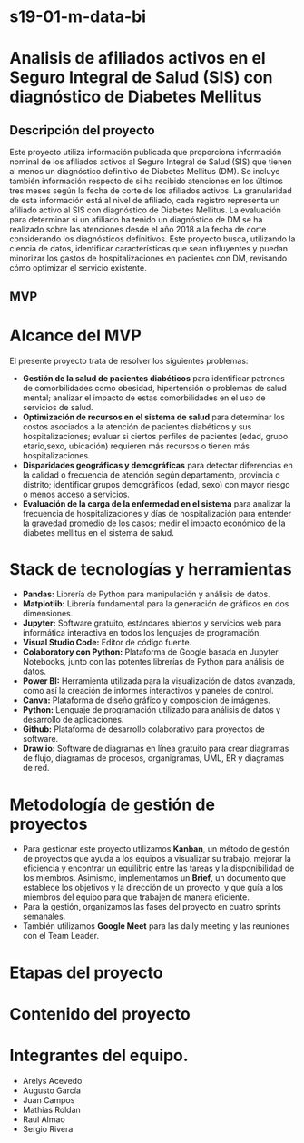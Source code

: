 # s19-01-m-data-bi
#                                Analisis de afiliados activos en el Seguro Integral de Salud (SIS) con diagnóstico de Diabetes Mellitus

## Descripción del proyecto

Este proyecto utiliza información publicada que proporciona información nominal de los afiliados activos al Seguro Integral de Salud (SIS) que tienen al menos un diagnóstico definitivo de Diabetes Mellitus (DM). Se incluye también información respecto de si ha recibido atenciones en los últimos tres meses según la fecha de corte de los afiliados activos.
La granularidad de esta información está al nivel de afiliado, cada registro representa un afiliado activo al SIS con diagnóstico de Diabetes Mellitus. La evaluación para determinar si un afiliado ha tenido un diagnóstico de DM se ha realizado sobre las atenciones desde el año 2018 a la fecha de corte considerando los diagnósticos definitivos.
Este proyecto busca, utilizando la ciencia de datos, identificar características que sean influyentes y puedan minorizar los gastos de hospitalizaciones en pacientes con DM, revisando cómo optimizar el servicio existente.

## MVP

# Alcance del MVP

El presente proyecto trata de resolver los siguientes problemas:
- **Gestión de la salud de pacientes diabéticos** para identificar patrones de comorbilidades como obesidad, hipertensión o problemas de salud mental; analizar el impacto de estas comorbilidades en el uso de servicios de salud.
- **Optimización de recursos en el sistema de salud** para determinar los costos asociados a la atención de pacientes diabéticos y sus hospitalizaciones; evaluar si ciertos perfiles de pacientes (edad, grupo etario,sexo, ubicación) requieren más recursos o tienen más hospitalizaciones.
- **Disparidades geográficas y demográficas** para detectar diferencias en la calidad o frecuencia de atención según departamento, provincia o distrito; identificar grupos demográficos (edad, sexo) con mayor riesgo o menos acceso a servicios.
- **Evaluación de la carga de la enfermedad en el sistema** para analizar la frecuencia de hospitalizaciones y días de hospitalización para entender la gravedad promedio de los casos; medir el impacto económico de la diabetes mellitus en el sistema de salud.

# Stack de tecnologías y herramientas

- **Pandas:** Librería de Python para manipulación y análisis de datos.
- **Matplotlib:** Librería fundamental para la generación de gráficos en dos dimensiones.
- **Jupyter:** Software gratuito, estándares abiertos y servicios web para informática interactiva en todos los lenguajes de programación.
- **Visual Studio Code:** Editor de código fuente.
- **Colaboratory con Python:** Plataforma de Google basada en Jupyter Notebooks, junto con las potentes librerías de Python para análisis de datos.
- **Power BI:** Herramienta utilizada para la visualización de datos avanzada, como así la creación de informes interactivos y paneles de control.
- **Canva:** Plataforma de diseño gráfico y composición de imágenes.
- **Python:** Lenguaje de programación utilizado para análisis de datos y desarrollo de aplicaciones.
- **Github:** Plataforma de desarrollo colaborativo para proyectos de software.
- **Draw.io:** Software de diagramas en línea gratuito para crear diagramas de flujo, diagramas de procesos, organigramas, UML, ER y diagramas de red.

# Metodología de gestión de proyectos 

- Para gestionar este proyecto utilizamos **Kanban**, un método de gestión de proyectos que ayuda a los equipos a visualizar su trabajo, mejorar la eficiencia y encontrar un equilibrio entre las tareas y la disponibilidad de los miembros. Asimismo, implementamos un **Brief**, un documento que establece los objetivos y la dirección de un proyecto, y que guía a los miembros del equipo para que trabajen de manera eficiente.
- Para la gestión, organizamos las fases del proyecto en cuatro sprints semanales.
- También utilizamos **Google Meet** para las daily meeting y las reuniones con el Team Leader.

# Etapas del proyecto

# Contenido del proyecto 

# Integrantes del equipo.

- Arelys Acevedo
- Augusto García
- Juan Campos
- Mathias Roldan
- Raul Almao
- Sergio Rivera
